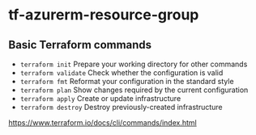 # tf-azurerm-resource-group



## Basic Terraform commands
- `terraform init` Prepare your working directory for other commands
- `terraform validate` Check whether the configuration is valid
- `terraform fmt` Reformat your configuration in the standard style
- `terraform plan` Show changes required by the current configuration
- `terraform apply` Create or update infrastructure
- `terraform destroy` Destroy previously-created infrastructure

<https://www.terraform.io/docs/cli/commands/index.html>
